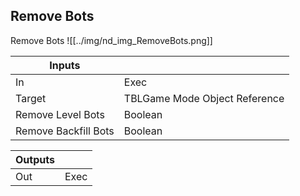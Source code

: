 ## Remove Bots
Remove Bots
![[../img/nd_img_RemoveBots.png]]

|Inputs||
|--|--|
| In | Exec |
| Target | TBLGame Mode Object Reference |
| Remove Level Bots | Boolean |
| Remove Backfill Bots | Boolean |

|Outputs||
|--|--|
| Out | Exec |

